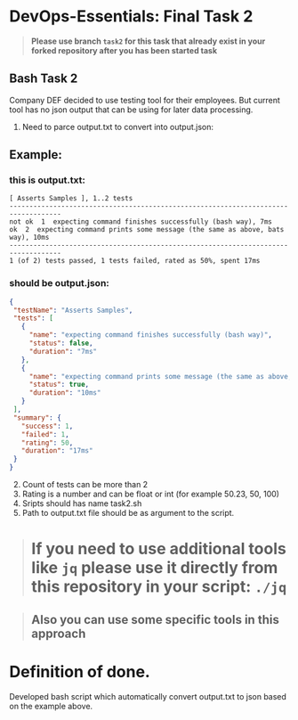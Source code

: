 # DevOps-Essentials: Final Task 2

> **Please use branch `task2` for this task that already exist in your forked repository after you has been started task**

## Bash Task 2

Company DEF decided to use testing tool for their employees. But current tool has no json output that can be using for later data processing.

1. Need to parce output.txt to convert into output.json:

## Example:

### this is output.txt:
```
[ Asserts Samples ], 1..2 tests
-----------------------------------------------------------------------------------
not ok  1  expecting command finishes successfully (bash way), 7ms
ok  2  expecting command prints some message (the same as above, bats way), 10ms
-----------------------------------------------------------------------------------
1 (of 2) tests passed, 1 tests failed, rated as 50%, spent 17ms
```

### should be output.json:
```json
{
 "testName": "Asserts Samples",
 "tests": [
   {
     "name": "expecting command finishes successfully (bash way)",
     "status": false,
     "duration": "7ms"
   },
   {
     "name": "expecting command prints some message (the same as above, bats way)",
     "status": true,
     "duration": "10ms"
   }
 ],
 "summary": {
   "success": 1,
   "failed": 1,
   "rating": 50,
   "duration": "17ms"
 }
}
```

2) Count of tests can be more than 2
3) Rating is a number and can be float or int (for example 50.23, 50, 100)
3) Sripts should has name task2.sh
4) Path to output.txt file should be as argument to the script.

> # If you need to use additional tools like ```jq``` please use it directly from this repository in your script: ```./jq```

> ## Also you can use some specific tools in this approach

# Definition of done.
Developed bash script which automatically convert output.txt to json based on the example above.